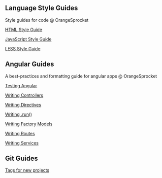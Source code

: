 
Language Style Guides
---------------------

Style guides for code @ OrangeSprocket

[HTML Style Guide](https://github.com/OrangeSprocket/OrangeSprocket-Code-Best-Practices-And-Style-Guides/blob/master/Language%20Style%20Guides/HTML-Formatting-Guide.md)

[JavaScript Style Guide](https://github.com/OrangeSprocket/OrangeSprocket-Code-Best-Practices-And-Style-Guides/blob/master/Language%20Style%20Guides/JavaScript-Style-Guide.md)

[LESS Style Guide](https://github.com/OrangeSprocket/OrangeSprocket-Code-Best-Practices-And-Style-Guides/blob/master/Language%20Style%20Guides/Less-Style-Guide.md)


Angular Guides
--------------

A best-practices and formatting guide for angular apps @ OrangeSprocket

[Testing Angular](https://github.com/OrangeSprocket/OrangeSprocket-Code-Best-Practices-And-Style-Guides/blob/master/Angular%20Guides/Testing%20Angular.md)

[Writing Controllers](https://github.com/OrangeSprocket/OrangeSprocket-Code-Best-Practices-And-Style-Guides/blob/master/Angular%20Guides/Writing%20Controllers.md)

[Writing Directives](https://github.com/OrangeSprocket/OrangeSprocket-Code-Best-Practices-And-Style-Guides/blob/master/Angular%20Guides/Writing%20Directives.md)

[Writing .run()](https://github.com/OrangeSprocket/OrangeSprocket-Code-Best-Practices-And-Style-Guides/blob/master/Angular%20Guides/Writing%20.run().md)

[Writing Factory Models](https://github.com/OrangeSprocket/OrangeSprocket-Code-Best-Practices-And-Style-Guides/blob/master/Angular%20Guides/Writing%20Factory%20Models.md)

[Writing Routes](https://github.com/OrangeSprocket/OrangeSprocket-Code-Best-Practices-And-Style-Guides/blob/master/Angular%20Guides/Writing%20Routes.md)

[Writing Services](https://github.com/OrangeSprocket/OrangeSprocket-Code-Best-Practices-And-Style-Guides/blob/master/Angular%20Guides/Writing%20Services.md)


Git Guides
----------
[Tags for new projects](https://github.com/OrangeSprocket/OrangeSprocket-Code-Best-Practices-And-Style-Guides/blob/master/Git%20Guides/Tags%20for%20New%20Projects.md)
